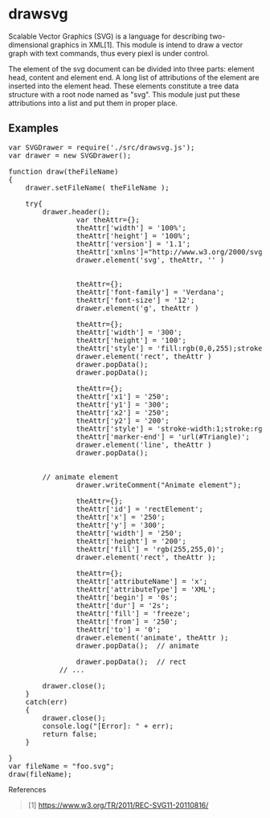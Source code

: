 # drawsvg
Scalable Vector Graphics (SVG) is a language for describing two-dimensional graphics in XML[1]. This module is intend to draw a vector graph with text commands, thus every piexl is under control.

The element of the svg document can be divided into three parts: element head, content and element end. A long list of attributions of the element are inserted into the element head. These elements constitute a tree data structure with a root node named as "svg". This module just put these attributions into a list and put them in proper place.


## Examples
<pre>
var SVGDrawer = require('./src/drawsvg.js');
var drawer = new SVGDrawer(); 

function draw(theFileName)
{
	drawer.setFileName( theFileName ); 

	try{
		drawer.header();
                var theAttr={};
                theAttr['width'] = '100%';
                theAttr['height'] = '100%';
                theAttr['version'] = '1.1';
                theAttr['xmlns']="http://www.w3.org/2000/svg"
                drawer.element('svg', theAttr, '' )


                theAttr={};
                theAttr['font-family'] = 'Verdana';
                theAttr['font-size'] = '12';
                drawer.element('g', theAttr )

                theAttr={};
                theAttr['width'] = '300';
                theAttr['height'] = '100';
                theAttr['style'] = 'fill:rgb(0,0,255);stroke-width:1;stroke:rgb(0,0,0)';
                drawer.element('rect', theAttr )
                drawer.popData();
                drawer.popData();

                theAttr={};
                theAttr['x1'] = '250';
                theAttr['y1'] = '300';
                theAttr['x2'] = '250';
                theAttr['y2'] = '200';
                theAttr['style'] = 'stroke-width:1;stroke:rgb(0,0,0)';
                theAttr['marker-end'] = 'url(#Triangle)';
                drawer.element('line', theAttr )
                drawer.popData(); 


		// animate element
                drawer.writeComment("Animate element"); 

                theAttr={};
                theAttr['id'] = 'rectElement';
                theAttr['x'] = '250';
                theAttr['y'] = '300';
                theAttr['width'] = '250';
                theAttr['height'] = '200';
                theAttr['fill'] = 'rgb(255,255,0)';
                drawer.element('rect', theAttr );

                theAttr={};
                theAttr['attributeName'] = 'x';
                theAttr['attributeType'] = 'XML';
                theAttr['begin'] = '0s';
                theAttr['dur'] = '2s';
                theAttr['fill'] = 'freeze';
                theAttr['from'] = '250';
                theAttr['to'] = '0';
                drawer.element('animate', theAttr );
                drawer.popData();  // animate 

                drawer.popData();  // rect 
   	        // ...                 

		drawer.close();
	}
	catch(err)
	{
		drawer.close();
		console.log("[Error]: " + err);
		return false;
	}

}
var fileName = "foo.svg";
draw(fileName);
</pre>

References

>[1] https://www.w3.org/TR/2011/REC-SVG11-20110816/
